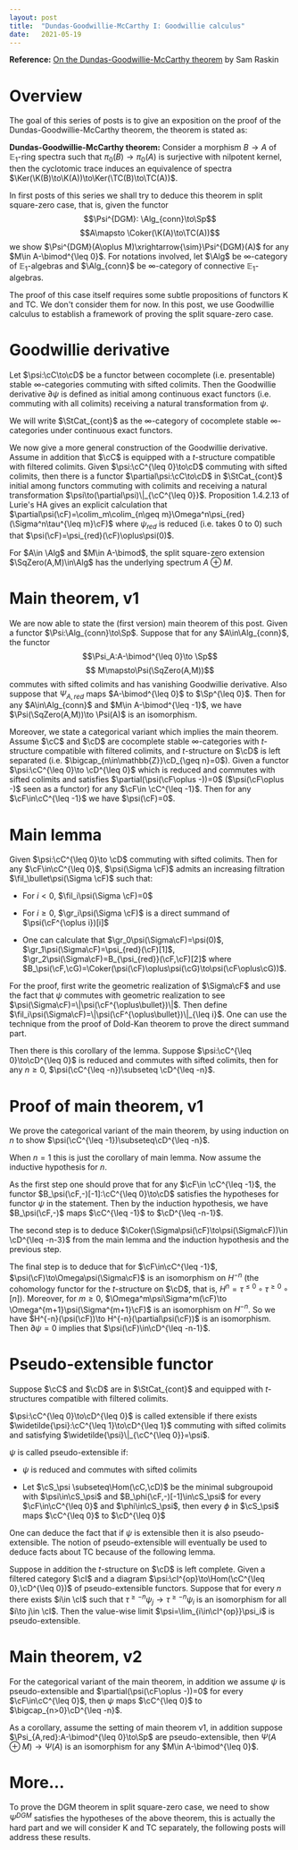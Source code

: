 ```yaml
---
layout: post
title:  "Dundas-Goodwillie-McCarthy I: Goodwillie calculus"
date:   2021-05-19
---
```


  <script type="text/x-mathjax-config">
    MathJax.Hub.Config({
      tex2jax: {
        inlineMath: [['$','$'], ['\\(','\\)']]
      },
      TeX: {
        extensions: ["AMSmath.js", "AMSsymbols.js", "AMScd.js"]
      },
      displayAlign: "center",
      displayIndent: "2em",
    });
  </script>
  <script type="text/javascript" src="https://cdnjs.cloudflare.com/ajax/libs/mathjax/2.7.1/MathJax.js?config=TeX-MML-AM_CHTML"></script>

<div style="display:none">
$
\newcommand{\K}{\mathrm{K}}
\newcommand{\cC}{\mathcal{C}}
\newcommand{\cD}{\mathcal{D}}
\newcommand{\cF}{\mathcal{F}}
\newcommand{\cG}{\mathcal{G}}
\newcommand{\cS}{\mathcal{S}}
\newcommand{\cI}{\mathcal{I}}
\newcommand{\Fun}{\mathrm{Fun}}
\newcommand{\Fin}{\mathrm{Fin}}
\newcommand{\Mon}{\mathrm{Mon}}
\newcommand{\Grp}{\mathrm{Grp}}
\newcommand{\Kan}{\mathrm{Kan}}
\newcommand{\Ker}{\mathrm{Ker}}
\newcommand{\Coker}{\mathrm{Coker}}
\newcommand{\TC}{\mathrm{TC}}
\newcommand{\Alg}{\mathrm{Alg}}
\newcommand{\Sp}{\mathrm{Sp}}
\newcommand{\bimod}{\mathrm{bimod}}
\newcommand{\StCat}{\mathrm{StCat}}
\newcommand{\colim}{\mathrm{colim}}
\newcommand{\SqZero}{\mathrm{SqZero}}
\newcommand{\fil}{\mathrm{fil}}
\newcommand{\gr}{\mathrm{gr}}
\newcommand{\Hom}{\mathrm{Hom}}
\renewcommand{\|}{|}
$
</div>

**Reference:** [On the Dundas-Goodwillie-McCarthy theorem](https://arxiv.org/pdf/1807.06709.pdf) by Sam Raskin

# Overview
The goal of this series of posts is to give an exposition on the proof of the Dundas-Goodwillie-McCarthy theorem, the theorem is stated as:

**Dundas-Goodwillie-McCarthy theorem:** Consider a morphism $B\to A$ of $\mathbb{E}_1$-ring spectra such that $\pi_0(B)\to\pi_0(A)$ is surjective with nilpotent kernel, then the cyclotomic trace induces an equivalence of spectra $\Ker(\K(B)\to\K(A))\to\Ker(\TC(B)\to\TC(A))$.

In first posts of this series we shall try to deduce this theorem in split square-zero case, that is, given the functor
$$\Psi^{DGM}: \Alg_{conn}\to\Sp$$
$$A\mapsto \Coker(\K(A)\to\TC(A))$$
we show $\Psi^{DGM}(A\oplus M)\xrightarrow{\sim}\Psi^{DGM}(A)$ for any $M\in A-\bimod^{\leq 0}$. For notations involved, let $\Alg$ be $\infty$-category of $\mathbb{E}_1$-algebras and $\Alg_{conn}$ be $\infty$-category of connective $\mathbb{E}_1$-algebras.

The proof of this case itself requires some subtle propositions of functors K and TC. We don't consider them for now. In this post, we use Goodwillie calculus to establish a framework of proving the split square-zero case.

# Goodwillie derivative
Let $\psi:\cC\to\cD$ be a functor between cocomplete (i.e. presentable) stable $\infty$-categories commuting with sifted colimits. Then the Goodwillie derivative $\partial\psi$ is defined as initial among continuous exact functors (i.e. commuting with all colimits) receiving a natural transformation from $\psi$. 

We will write $\StCat_{cont}$ as the $\infty$-category of cocomplete stable $\infty$-categories under continuous exact functors.

We now give a more general construction of the Goodwillie derivative. Assume in addition that $\cC$ is equipped with a $t$-structure compatible with filtered colimits. Given $\psi:\cC^{\leq 0}\to\cD$ commuting with sifted colimits, then there is a functor $\partial\psi:\cC\to\cD$ in $\StCat_{cont}$ initial among functors commuting with colimits and receiving a natural transformation $\psi\to(\partial\psi)\|_{\cC^{\leq 0}}$. Proposition 1.4.2.13 of Lurie's HA gives an explicit calculation that $\partial\psi(\cF)=\colim_m\colim_{n\geq m}\Omega^n\psi_{red}(\Sigma^n\tau^{\leq m}\cF)$ where $\psi_{red}$ is reduced (i.e. takes 0 to 0) such that $\psi(\cF)=\psi_{red}(\cF)\oplus\psi(0)$. 

For $A\in \Alg$ and $M\in A-\bimod$, the split square-zero extension $\SqZero(A,M)\in\Alg$ has the underlying spectrum $A\oplus M$.

# Main theorem, v1
We are now able to state the (first version) main theorem of this post. Given a functor $\Psi:\Alg_{conn}\to\Sp$. Suppose that for any $A\in\Alg_{conn}$, the functor
$$\Psi_A:A-\bimod^{\leq 0}\to \Sp$$
$$ M\mapsto\Psi(\SqZero(A,M))$$
commutes with sifted colimits and has vanishing Goodwillie derivative. Also suppose that $\Psi_{A,red}$ maps $A-\bimod^{\leq 0}$ to $\Sp^{\leq 0}$. Then for any $A\in\Alg_{conn}$ and $M\in A-\bimod^{\leq -1}$, we have $\Psi(\SqZero(A,M))\to \Psi(A)$ is an isomorphism.

Moreover, we state a categorical variant which implies the main theorem. Assume $\cC$ and $\cD$ are cocomplete stable $\infty$-categories with $t$-structure compatible with filtered colimits, and $t$-structure on $\cD$ is left separated (i.e. $\bigcap_{n\in\mathbb{Z}}\cD_{\geq n}=0$). Given a functor $\psi:\cC^{\leq 0}\to \cD^{\leq 0}$ which is reduced and commutes with sifted colimits and satisfies $\partial(\psi(\cF\oplus -))=0$ ($\psi(\cF\oplus -)$ seen as a functor) for any $\cF\in \cC^{\leq -1}$. Then for any $\cF\in\cC^{\leq -1}$ we have $\psi(\cF)=0$.

# Main lemma
Given $\psi:\cC^{\leq 0}\to \cD$ commuting with sifted colimits. Then for any $\cF\in\cC^{\leq 0}$, $\psi(\Sigma \cF)$ admits an increasing filtration $\fil_\bullet\psi(\Sigma \cF)$ such that:

* For $i<0$, $\fil_i\psi(\Sigma \cF)=0$

* For $i\geq 0$, $\gr_i\psi(\Sigma \cF)$ is a direct summand of $\psi(\cF^{\oplus i})[i]$

* One can calculate that $\gr_0\psi(\Sigma\cF)=\psi(0)$, $\gr_1\psi(\Sigma\cF)=\psi_{red}(\cF)[1]$, $\gr_2\psi(\Sigma\cF)=B_{\psi_{red}}(\cF,\cF)[2]$ where $B_\psi(\cF,\cG)=\Coker(\psi(\cF)\oplus\psi(\cG)\to\psi(\cF\oplus\cG))$.

For the proof, first write the geometric realization of $\Sigma\cF$ and use the fact that $\psi$ commutes with geometric realization to see $\psi(\Sigma\cF)=\|\psi(\cF^{\oplus\bullet})\|$. Then define $\fil_i\psi(\Sigma\cF)=\|\psi(\cF^{\oplus\bullet})\|_{\leq i}$. One can use the technique from the proof of Dold-Kan theorem to prove the direct summand part.

Then there is this corollary of the lemma. Suppose $\psi:\cC^{\leq 0}\to\cD^{\leq 0}$ is reduced and commutes with sifted colimits, then for any $n\geq 0$, $\psi(\cC^{\leq -n})\subseteq \cD^{\leq -n}$.

# Proof of main theorem, v1
We prove the categorical variant of the main theorem, by using induction on $n$ to show $\psi(\cC^{\leq -1})\subseteq\cD^{\leq -n}$.

When $n=1$ this is just the corollary of main lemma. Now assume the inductive hypothesis for $n$.

As the first step one should prove that for any $\cF\in \cC^{\leq -1}$, the functor $B_\psi(\cF,-)[-1]:\cC^{\leq 0}\to\cD$ satisfies the hypotheses for functor $\psi$ in the statement. Then by the induction hypothesis, we have $B_\psi(\cF,-)$ maps $\cC^{\leq -1}$ to $\cD^{\leq -n-1}$.

The second step is to deduce $\Coker(\Sigma\psi(\cF)\to\psi(\Sigma\cF))\in \cD^{\leq -n-3}$ from the main lemma and the induction hypothesis and the previous step.

The final step is to deduce that for $\cF\in\cC^{\leq -1}$, $\psi(\cF)\to\Omega\psi(\Sigma\cF)$ is an isomorphism on $H^{-n}$ (the cohomology functor for the $t$-structure on $\cD$, that is, $H^n=\tau^{\leq 0}\circ\tau^{\geq 0}\circ[n]$). Moreover, for $m\geq 0$, $\Omega^m\psi\Sigma^m(\cF)\to \Omega^{m+1}\psi(\Sigma^{m+1}\cF)$ is an isomorphism on $H^{-n}$. So we have $H^{-n}(\psi(\cF))\to H^{-n}(\partial\psi(\cF))$ is an isomorphism. Then $\partial\psi=0$ implies that $\psi(\cF)\in\cD^{\leq -n-1}$.

# Pseudo-extensible functor
Suppose $\cC$ and $\cD$ are in $\StCat_{cont}$ and equipped with $t$-structures compatible with filtered colimits.

$\psi:\cC^{\leq 0}\to\cD^{\leq 0}$ is called extensible if there exists $\widetilde{\psi}:\cC^{\leq 1}\to\cD^{\leq 1}$ commuting with sifted colimits and satisfying $\widetilde{\psi}\|_{\cC^{\leq 0}}=\psi$.

$\psi$ is called pseudo-extensible if:

* $\psi$ is reduced and commutes with sifted colimits

* Let $\cS_\psi \subseteq\Hom(\cC,\cD)$ be the minimal subgroupoid with $\psi\in\cS_\psi$ and $B_\phi(\cF,-)[-1]\in\cS_\psi$ for every $\cF\in\cC^{\leq 0}$ and $\phi\in\cS_\psi$, then every $\phi$ in $\cS_\psi$ maps $\cC^{\leq 0}$ to $\cD^{\leq 0}$

One can deduce the fact that if $\psi$ is extensible then it is also pseudo-extensible. The notion of pseudo-extensible will eventually be used to deduce facts about TC because of the following lemma.

Suppose in addition the $t$-structure on $\cD$ is left complete. Given a filtered category $\cI$ and a diagram $\psi:\cI^{op}\to\Hom(\cC^{\leq 0},\cD^{\leq 0})$ of pseudo-extensible functors. Suppose that for every $n$ there exists $i\in \cI$ such that $\tau^{\geq -n}\psi_j\to \tau^{\geq -n}\psi_i$ is an isomorphism for all $i\to j\in \cI$. Then the value-wise limit $\psi=\lim_{i\in\cI^{op}}\psi_i$ is pseudo-extensible.

# Main theorem, v2
For the categorical variant of the main theorem, in addition we assume $\psi$ is pseudo-extensible and $\partial(\psi(\cF\oplus -))=0$ for every $\cF\in\cC^{\leq 0}$, then $\psi$ maps $\cC^{\leq 0}$ to $\bigcap_{n>0}\cD^{\leq -n}$.

As a corollary, assume the setting of main theorem v1, in addition suppose $\Psi_{A,red}:A-\bimod^{\leq 0}\to\Sp$ are pseudo-extensible, then $\Psi(A\oplus M)\to\Psi(A)$ is an isomorphism for any $M\in A-\bimod^{\leq 0}$.

# More...
To prove the DGM theorem in split square-zero case, we need to show $\Psi^{DGM}$ satisfies the hypotheses of the above theorem, this is actually the hard part and we will consider K and TC separately, the following posts will address these results.
